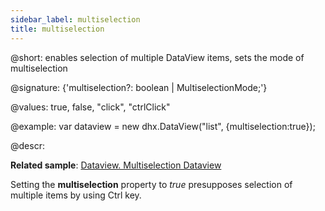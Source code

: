 ```yaml
---
sidebar_label: multiselection
title: multiselection
---          
```


@short: enables selection of multiple DataView items, sets the mode of multiselection

@signature: {'multiselection?: boolean | MultiselectionMode;'}

@values: true, false, "click", "ctrlClick" 

@example: 
var dataview = new dhx.DataView("list", {multiselection:true});

@descr:

**Related sample**: [Dataview. Multiselection Dataview](https://snippet.dhtmlx.com/g0xwdx10)

Setting the **multiselection** property to *true* presupposes selection of multiple items by using Ctrl key.

[comment]: # (@related: dataview/configuration.md#multiple-selection-of-items)
